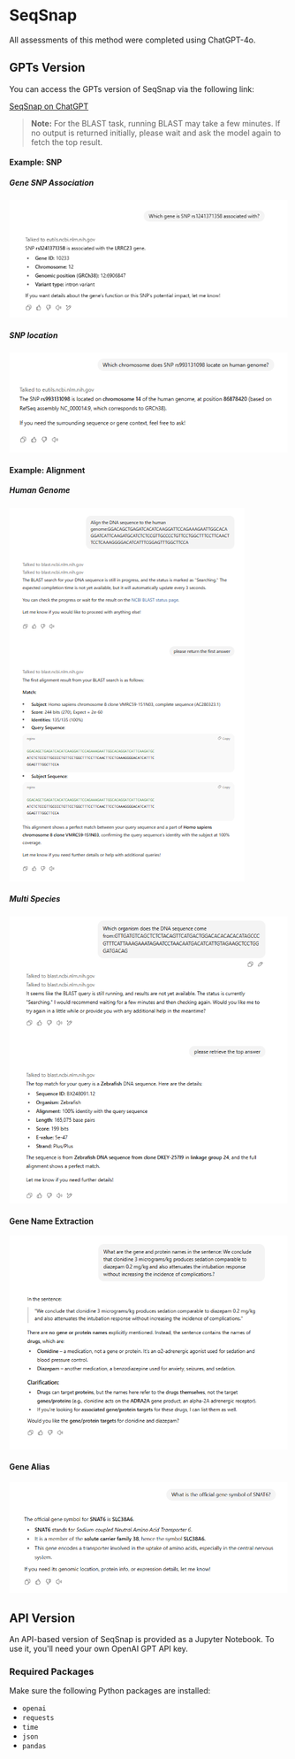 # SeqSnap

All assessments of this method were completed using ChatGPT-4o.

## GPTs Version

You can access the GPTs version of SeqSnap via the following link:

[SeqSnap on ChatGPT](https://chatgpt.com/g/g-67c52efdc210819190a9532f264ec9c0-seqsnap)

> **Note:** For the BLAST task, running BLAST may take a few minutes. If no output is returned initially, please wait and ask the model again to fetch the top result.

#### Example: SNP

##### Gene SNP Association

![example of snp](example/seqsnap_snpgene_example.png)

##### SNP location

![example of snp](example/seqsnap_snplocation_example.png)

#### Example: Alignment

##### Human Genome
![example of blast](example/seqsnap_humanAlignment_example.png)

##### Multi Species
![example of blast](example/seqsnap_multispeciesAlignment_example.png)

#### Gene Name Extraction

![example of name](example/seqsnap_nameextration_example.png)

#### Gene Alias

![example of alias](example/seqsnap_genealias_example.png)


## API Version

An API-based version of SeqSnap is provided as a Jupyter Notebook. To use it, you'll need your own OpenAI GPT API key.

### Required Packages

Make sure the following Python packages are installed:

- `openai`
- `requests`
- `time`
- `json`
- `pandas`

